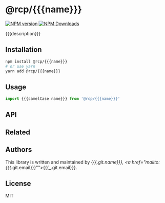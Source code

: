 # @rcp/{{{name}}}

[![NPM version](https://img.shields.io/npm/v/@rcp/{{{name}}}.svg?style=flat-square)](https://www.npmjs.com/package/@rcp/{{{name}}})
[![NPM Downloads](https://img.shields.io/npm/dm/@rcp/{{{name}}}.svg?style=flat-square&maxAge=43200)](https://www.npmjs.com/package/@rcp/{{{name}}})

{{{description}}}

## Installation

```bash
npm install @rcp/{{{name}}}
# or use yarn
yarn add @rcp/{{{name}}}
```

## Usage

```javascript
import {{{camelCase name}}} from '@rcp/{{{name}}}'
```

## API

## Related

## Authors

This library is written and maintained by {{{_.git.name}}}, <a href="mailto:{{{_.git.email}}}"">{{{_.git.email}}}</a>.

## License

MIT
